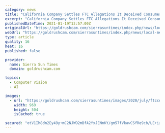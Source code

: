 ```yaml
---
category: news
title: "California Company Settles FTC Allegations It Deceived Consumers about use of Facial Recognition in Photo Storage App"
excerpt: "California Company Settles FTC Allegations It Deceived Consumers about use of Facial Recognition in Photo Storage App"
publishedDateTime: 2021-01-19T13:57:00Z
originalUrl: "https://goldrushcam.com/sierrasuntimes/index.php/news/local-news/27655-california-company-settles-ftc-allegations-it-deceived-consumers-about-use-of-facial-recognition-in-photo-storage-app?tmpl=component"
webUrl: "https://goldrushcam.com/sierrasuntimes/index.php/news/local-news/27655-california-company-settles-ftc-allegations-it-deceived-consumers-about-use-of-facial-recognition-in-photo-storage-app?tmpl=component"
type: article
quality: 16
heat: 16
published: false

provider:
  name: Sierra Sun Times
  domain: goldrushcam.com

topics:
  - Computer Vision
  - AI

images:
  - url: "https://goldrushcam.com/sierrasuntimes/images/2020/july/ftcconsumers.jpg"
    width: 960
    height: 504
    isCached: true

secured: "otV1Ih8dn2Ey49y+mC2NJWO2mBfA2YxJENnKY/gm57fVkawCSfRe9cb/LE+izOm3cuEcEeS07+AHLGdSG1JTQTc2abH3ahnnCCxlk6+8sAoXLivNjGePnhqDwREWfObr8JJBaRONlnRo5lpUUNPy1CW3kQZDaUsadsBxceTO2xOUAxpPpxQeWF8lJoA4HsWbQtJdQZqx37CgL8P+0uc/P5VDk5gOSmuciObGnJoqXdyX76SupVB61NfhriHYFha0N7jsJGIPTOGmPiWxTSOMsYcvS+/7DrLVe2ddiwXE0HkkDrvzGQ6k8X2sjT98PRi0uIDo6QfMbayeheNATjBCIpkCswrWwtCK+86iJPRkQWk=;KwU90EnEiYhY9f3+LejeZA=="
---
```


